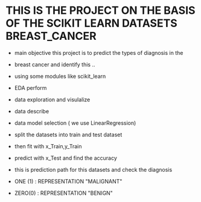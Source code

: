# THIS IS THE PROJECT ON THE BASIS OF THE SCIKIT LEARN DATASETS BREAST_CANCER 
+ main objective this project is to predict the types of diagnosis in the
+ breast cancer and identify this ..
+ using some modules like scikit_learn
+ EDA perform
+ data exploration and visulalize
+ data describe
+ data model selection ( we use LinearRegression)
+ split the datasets into train and test dataset
+ then fit with x_Train,y_Train
+ predict with x_Test and find the accuracy

+ this is prediction path for this datasets and check the diagnosis
+ ONE (1) :  REPRESENTATION "MALIGNANT"
+ ZERO(0) : REPRESENTATION "BENIGN"
